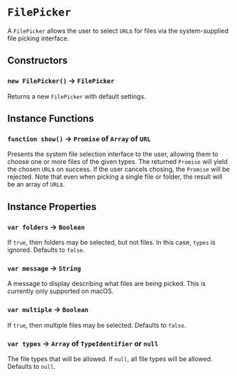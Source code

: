 # `FilePicker`

A `FilePicker` allows the user to select `URL`s for files via the system-supplied file picking interface.   
  


## Constructors

### `new FilePicker()` → `FilePicker`

Returns a new `FilePicker` with default settings.   
  


## Instance Functions

### `function show()` → `Promise` of `Array` of `URL`

Presents the system file selection interface to the user, allowing them to choose one or more files of the given types. The returned `Promise` will yield the chosen `URL`s on success. If the user cancels chosing, the `Promise` will be rejected. Note that even when picking a single file or folder, the result will be an array of `URL`s.   
  


## Instance Properties

### `var folders` → `Boolean`

If `true`, then folders may be selected, but not files. In this case, `types` is ignored. Defaults to `false`.   
  


### `var message` → `String`

A message to display describing what files are being picked. This is currently only supported on macOS.   
  


### `var multiple` → `Boolean`

If `true`, then multiple files may be selected. Defaults to `false`.   
  


### `var types` → `Array` of `TypeIdentifier` or `null`

The file types that will be allowed. If `null`, all file types will be allowed. Defaults to `null`.   
  

